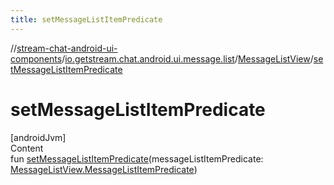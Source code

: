 ```yaml
---
title: setMessageListItemPredicate
---
```

//[stream-chat-android-ui-components](../../../index.md)/[io.getstream.chat.android.ui.message.list](../index.md)/[MessageListView](index.md)/[setMessageListItemPredicate](setMessageListItemPredicate.md)



# setMessageListItemPredicate  
[androidJvm]  
Content  
fun [setMessageListItemPredicate](setMessageListItemPredicate.md)(messageListItemPredicate: [MessageListView.MessageListItemPredicate](MessageListItemPredicate/index.md))  




